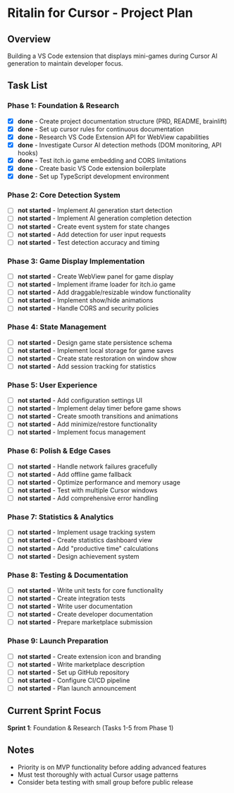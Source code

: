 # Ritalin for Cursor - Project Plan

## Overview
Building a VS Code extension that displays mini-games during Cursor AI generation to maintain developer focus.

## Task List

### Phase 1: Foundation & Research
- [x] **done** - Create project documentation structure (PRD, README, brainlift)
- [x] **done** - Set up cursor rules for continuous documentation
- [x] **done** - Research VS Code Extension API for WebView capabilities
- [x] **done** - Investigate Cursor AI detection methods (DOM monitoring, API hooks)
- [x] **done** - Test itch.io game embedding and CORS limitations
- [x] **done** - Create basic VS Code extension boilerplate
- [x] **done** - Set up TypeScript development environment

### Phase 2: Core Detection System
- [ ] **not started** - Implement AI generation start detection
- [ ] **not started** - Implement AI generation completion detection
- [ ] **not started** - Create event system for state changes
- [ ] **not started** - Add detection for user input requests
- [ ] **not started** - Test detection accuracy and timing

### Phase 3: Game Display Implementation
- [ ] **not started** - Create WebView panel for game display
- [ ] **not started** - Implement iframe loader for itch.io game
- [ ] **not started** - Add draggable/resizable window functionality
- [ ] **not started** - Implement show/hide animations
- [ ] **not started** - Handle CORS and security policies

### Phase 4: State Management
- [ ] **not started** - Design game state persistence schema
- [ ] **not started** - Implement local storage for game saves
- [ ] **not started** - Create state restoration on window show
- [ ] **not started** - Add session tracking for statistics

### Phase 5: User Experience
- [ ] **not started** - Add configuration settings UI
- [ ] **not started** - Implement delay timer before game shows
- [ ] **not started** - Create smooth transitions and animations
- [ ] **not started** - Add minimize/restore functionality
- [ ] **not started** - Implement focus management

### Phase 6: Polish & Edge Cases
- [ ] **not started** - Handle network failures gracefully
- [ ] **not started** - Add offline game fallback
- [ ] **not started** - Optimize performance and memory usage
- [ ] **not started** - Test with multiple Cursor windows
- [ ] **not started** - Add comprehensive error handling

### Phase 7: Statistics & Analytics
- [ ] **not started** - Implement usage tracking system
- [ ] **not started** - Create statistics dashboard view
- [ ] **not started** - Add "productive time" calculations
- [ ] **not started** - Design achievement system

### Phase 8: Testing & Documentation
- [ ] **not started** - Write unit tests for core functionality
- [ ] **not started** - Create integration tests
- [ ] **not started** - Write user documentation
- [ ] **not started** - Create developer documentation
- [ ] **not started** - Prepare marketplace submission

### Phase 9: Launch Preparation
- [ ] **not started** - Create extension icon and branding
- [ ] **not started** - Write marketplace description
- [ ] **not started** - Set up GitHub repository
- [ ] **not started** - Configure CI/CD pipeline
- [ ] **not started** - Plan launch announcement

## Current Sprint Focus
**Sprint 1**: Foundation & Research (Tasks 1-5 from Phase 1)

## Notes
- Priority is on MVP functionality before adding advanced features
- Must test thoroughly with actual Cursor usage patterns
- Consider beta testing with small group before public release 